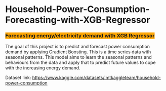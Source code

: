 # Household-Power-Consumption-Forecasting-with-XGB-Regressor
### <span style="background-color:orange"> Forecasting energy/electricity demand with XGB Regressor


The goal of this project is to predict and forecast power consumption demand by applying Gradient Boosting. This is a time series data with seasonal patterns. This model aims to learn the seasonal patterns and behaviours from the data and apply that to predict future values to cope with the increasing energy demand. 

Dataset link:  https://www.kaggle.com/datasets/imtkaggleteam/household-power-consumption
